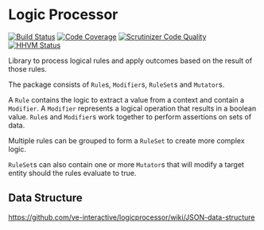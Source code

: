 # Logic Processor

[![Build Status](https://travis-ci.org/ve-interactive/logicprocessor.svg?branch=master)](https://travis-ci.org/ve-interactive/logicprocessor)
[![Code Coverage](https://scrutinizer-ci.com/g/ve-interactive/logicprocessor/badges/coverage.png?b=master)](https://scrutinizer-ci.com/g/ve-interactive/logicprocessor/?branch=master)
[![Scrutinizer Code Quality](https://scrutinizer-ci.com/g/ve-interactive/logicprocessor/badges/quality-score.png?b=master)](https://scrutinizer-ci.com/g/ve-interactive/logicprocessor/?branch=master)
[![HHVM Status](http://hhvm.h4cc.de/badge/ve-interactive/logicprocessor.svg)](http://hhvm.h4cc.de/package/ve-interactive/logicprocessor)

Library to process logical rules and apply outcomes based on the result of those rules.

The package consists of `Rule`s, `Modifier`s, `RuleSet`s and `Mutator`s.

A `Rule` contains the logic to extract a value from a context and contain a `Modifier`.
A `Modifier` represents a logical operation that results in a boolean value.
`Rule`s and `Modifier`s work together to perform assertions on sets of data.

Multiple rules can be grouped to form a `RuleSet` to create more complex logic.

`RuleSet`s can also contain one or more `Mutator`s that will modify a target entity should the rules evaluate to true.

## Data Structure

https://github.com/ve-interactive/logicprocessor/wiki/JSON-data-structure
